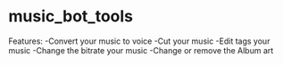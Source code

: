 # music_bot_tools
Features: 
-Convert your music to voice 
-Cut your music -Edit tags your music 
-Change the bitrate your music 
-Change or remove the Album art
